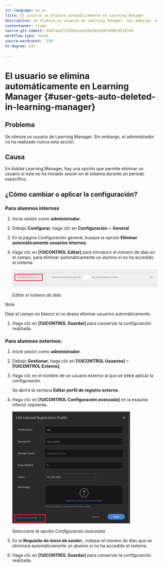 ```yaml
---
jcr-language: en_us
title: El usuario se elimina automáticamente en Learning Manager
description: Se elimina un usuario de Learning Manager. Sin embargo, el administrador no ha realizado nunca esta acción.
contentowner: nluke
source-git-commit: 66dfaaaf723382eada39e2be29dfd49b795107a0
workflow-type: tm+mt
source-wordcount: '234'
ht-degree: 61%

---
```




# El usuario se elimina automáticamente en Learning Manager {#user-gets-auto-deleted-in-learning-manager}

## Problema

Se elimina un usuario de Learning Manager. Sin embargo, el administrador no ha realizado nunca esta acción.

## Causa

En Adobe Learning Manager, hay una opción que permite eliminar un usuario si este no ha iniciado sesión en el sistema durante un periodo específico.

## ¿Cómo cambiar o aplicar la configuración?

### Para alumnos internos

1. Inicie sesión como **administrador**.
1. Debajo **Configurar**, haga clic en **Configuración** > **General**.
1. En la página Configuración general, busque la opción **Eliminar automáticamente usuarios internos**.
1. Haga clic en **[!UICONTROL Editar]** para introducir el número de días en el campo, para eliminar automáticamente un alumno si no ha accedido al sistema.

   ![](assets/cp-autodelete-internal.png)

   *Editar el número de días*

>[!NOTE]
>
>   Deje el campo en blanco si no desea eliminar usuarios automáticamente.


1. Haga clic en **[!UICONTROL Guardar]** para conservar la configuración realizada.

### Para alumnos externos:

1. Inicie sesión como **administrador**.
1. Debajo **Gestionar**, haga clic en **[!UICONTROL Usuarios]** > **[!UICONTROL Externo]**.
1. Haga clic en el nombre de un usuario externo al que se debe aplicar la configuración.

   Se abrirá la ventana **Editar perfil de registro externo**.

1. Haga clic en **[!UICONTROL Configuración avanzada]** en la esquina inferior izquierda.

   ![](assets/cp-autodelete-external.png)

   *Seleccione la opción Configuración avanzada*

1. En la **Requisito de inicio de sesión** , indique el número de días que se eliminará automáticamente un alumno si no ha accedido al sistema.
1. Haga clic en **[!UICONTROL Guardar]** para conservar la configuración realizada.
